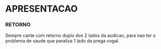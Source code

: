 # APRESENTACAO

### RETORNO
Sempre cante com retorno duplo dos 2 lados da audicao, para nao ter o problema de saude que paraliza 1 lado da prega vogal.

